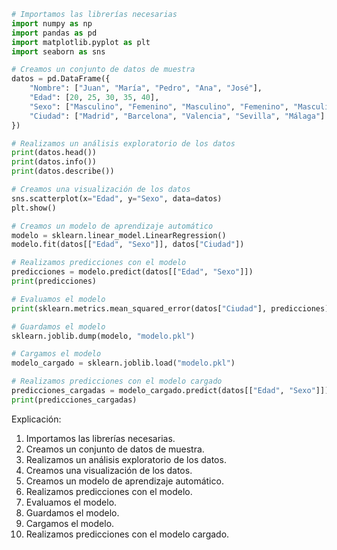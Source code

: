 ```python
# Importamos las librerías necesarias
import numpy as np
import pandas as pd
import matplotlib.pyplot as plt
import seaborn as sns

# Creamos un conjunto de datos de muestra
datos = pd.DataFrame({
    "Nombre": ["Juan", "María", "Pedro", "Ana", "José"],
    "Edad": [20, 25, 30, 35, 40],
    "Sexo": ["Masculino", "Femenino", "Masculino", "Femenino", "Masculino"],
    "Ciudad": ["Madrid", "Barcelona", "Valencia", "Sevilla", "Málaga"]
})

# Realizamos un análisis exploratorio de los datos
print(datos.head())
print(datos.info())
print(datos.describe())

# Creamos una visualización de los datos
sns.scatterplot(x="Edad", y="Sexo", data=datos)
plt.show()

# Creamos un modelo de aprendizaje automático
modelo = sklearn.linear_model.LinearRegression()
modelo.fit(datos[["Edad", "Sexo"]], datos["Ciudad"])

# Realizamos predicciones con el modelo
predicciones = modelo.predict(datos[["Edad", "Sexo"]])
print(predicciones)

# Evaluamos el modelo
print(sklearn.metrics.mean_squared_error(datos["Ciudad"], predicciones))

# Guardamos el modelo
sklearn.joblib.dump(modelo, "modelo.pkl")

# Cargamos el modelo
modelo_cargado = sklearn.joblib.load("modelo.pkl")

# Realizamos predicciones con el modelo cargado
predicciones_cargadas = modelo_cargado.predict(datos[["Edad", "Sexo"]])
print(predicciones_cargadas)
```

Explicación:

1. Importamos las librerías necesarias.
2. Creamos un conjunto de datos de muestra.
3. Realizamos un análisis exploratorio de los datos.
4. Creamos una visualización de los datos.
5. Creamos un modelo de aprendizaje automático.
6. Realizamos predicciones con el modelo.
7. Evaluamos el modelo.
8. Guardamos el modelo.
9. Cargamos el modelo.
10. Realizamos predicciones con el modelo cargado.